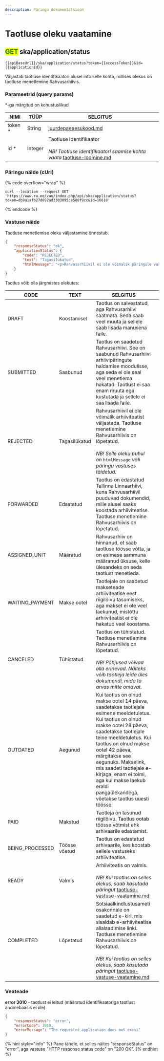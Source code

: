 ```yaml
---
description: Päringu dokumentatsioon
---
```


# Taotluse oleku vaatamine

## <mark style="color:green;">GET</mark> ska/application/status

```
{{apiBaseUrl}}/ska/application/status?token={{accessToken}}&id={{applicationId}}
```

Väljastab taotluse identifikaatori alusel info selle kohta, millises olekus on taotluse menetlemine Rahvusarhiivis.

### Parameetrid (query params)

\*-ga märgitud on kohustuslikud

<table><thead><tr><th>NIMI</th><th>TÜÜP</th><th>SELGITUS</th><th data-hidden></th></tr></thead><tbody><tr><td>token *</td><td>String</td><td><a data-mention href="../../juurdepaeaesukood.md">juurdepaeaesukood.md</a></td><td></td></tr><tr><td>id *</td><td>Integer</td><td>Taotluse identifikaator<br><br><em>NB! Taotluse identifikaatori saamise kohta vaata</em> <a data-mention href="taotluse-loomine.md">taotluse-loomine.md</a><em></em></td><td></td></tr></tbody></table>

### Päringu näide (cUrl)

{% code overflow="wrap" %}
```shell
curl --location --request GET 'https://www.ra.ee/vau/index.php/api/ska/application/status?token=db9a1afb27d892ad3303095ce580f9cc&id=16610'
```
{% endcode %}

### Vastuse näide

Taotluse menetlemise oleku väljastamine õnnestub.&#x20;

```json
{
    "responseStatus": "ok",
    "applicationStatus": {
        "code": "REJECTED",
        "text": "Tagasilükatud",
        "htmlMessage": "<p>Rahvusarhiivil ei ole võimalik päringule vastata, kuna vastavaid dokumente ei ole Rahvusarhiivile üle antud. Soovitame pöörduda Tallinna Tööstushariduskeskuse poole (info@tthk.ee).</p>"
    }
}
```

Taotlus võib olla järgmistes olekutes:

<table><thead><tr><th>CODE</th><th>TEXT</th><th>SELGITUS</th><th data-hidden></th></tr></thead><tbody><tr><td>DRAFT</td><td>Koostamisel</td><td>Taotlus on salvestatud, aga Rahvusarhiivi saatmata. Seda saab veel muuta ja sellele saab lisada manusena faile.</td><td></td></tr><tr><td>SUBMITTED</td><td>Saabunud</td><td>Taotlus on saadetud Rahvusarhiivi. See on saabunud Rahvusarhiivi arhiivipäringute haldamise moodulisse, aga seda ei ole seal veel menetlema hakatad. Taotlust ei saa enam muuta ega kustutada ja sellele ei saa lisada faile.</td><td></td></tr><tr><td>REJECTED</td><td>Tagasilükatud</td><td>Rahvusarhiivil ei ole võimalik arhiiviteatist väljastada. Taotluse menetlemine Rahvusarhiivis on lõpetatud.<br><br><em>NB! Selle oleku puhul on</em> <code>htmlMessage</code> <em>väli päringu vastuses täidetud.</em></td><td></td></tr><tr><td>FORWARDED</td><td>Edastatud</td><td>Taotlus on edastatud Tallinna Linnaarhiivi, kuna Rahvusarhiivil puuduvad dokumendid, mille alusel saaks koostada arhiiviteatise. Taotluse menetlemine Rahvusarhiivis on lõpetatud.</td><td></td></tr><tr><td>ASSIGNED_UNIT</td><td>Määratud</td><td>Rahvusarhiiv on hinnanud, et saab taotluse töösse võtta, ja on esimese sammuna määranud üksuse, kelle ülesandeks on seda taotlust menetleda.</td><td></td></tr><tr><td>WAITING_PAYMENT</td><td>Makse ootel</td><td>Taotlejale on saadetud makseteade arhiiviteatise eest riigilõivu tasumiseks, aga makset ei ole veel laekunud, mistõttu arhiiviteatist ei ole hakatud veel koostama.</td><td></td></tr><tr><td>CANCELED</td><td>Tühistatud</td><td>Taotlus on tühistatud. Taotluse menetlemine Rahvusarhiivis on lõpetatud.<br><br><em>NB! Põhjused võivad olla erinevad. Näiteks võib taotleja leida üles dokumendi, mida ta arvas mitte omavat.</em></td><td></td></tr><tr><td>OUTDATED</td><td>Aegunud</td><td>Kui taotlus on olnud makse ootel 14 päeva, saadetakse taotlejale esimene meeldetuletus. Kui taotlus on olnud makse ootel 28 päeva, saadetakse taotlejale teine meeldetuletus. Kui taotlus on olnud makse ootel 42 päeva, märgitakse see aegunuks. Makselink, mis saadeti taotlejale e-kirjaga, enam ei toimi, aga kui makse laekub eraldi pangaülekandega, võetakse taotlus uuesti töösse.</td><td></td></tr><tr><td>PAID</td><td>Makstud</td><td>Taotleja on tasunud riigilõivu. Taotlus ootab töösse võtmist ehk arhivaarile edastamist.</td><td></td></tr><tr><td>BEING_PROCESSED</td><td>Töösse võetud</td><td>Taotlus on edastatud arhivaarile, kes koostab sellele vastuseks arhiiviteatise.</td><td></td></tr><tr><td>READY</td><td>Valmis</td><td>Arhiiviteatis on valmis.<br><br><em>NB! Kui taotlus on selles olekus, saab kasutada päringut</em> <a data-mention href="taotluse-vastuse-vaatamine.md">taotluse-vastuse-vaatamine.md</a></td><td></td></tr><tr><td>COMPLETED</td><td>Lõpetatud</td><td>Sotsiaalkindlustusameti osakonnale on saadetud e-kiri, mis sisaldab e-arhiiviteatise allalaadimise linki. Taotluse menetlemine Rahvusarhiivis on lõpetatud.<br><br><em>NB! Kui taotlus on selles olekus, saab kasutada päringut</em> <a data-mention href="taotluse-vastuse-vaatamine.md">taotluse-vastuse-vaatamine.md</a></td><td></td></tr></tbody></table>

### Veateade

**error 3010** - taotlust ei leitud (määratud identifikaatoriga taotlust andmebaasis ei ole)

```json
{
    "responseStatus": "error",
    "errorCode": 3010,
    "errorMessage": "The requested application does not exist"
}
```

{% hint style="info" %}
Pane tähele, et selles näites "responseStatus" on "error", aga vastuse "HTTP response status code" on "200 OK".
{% endhint %}
